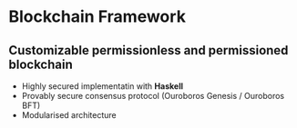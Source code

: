 # Blockchain Framework

## Customizable permissionless and permissioned blockchain

* Highly secured implementatin with **Haskell**
* Provably secure consensus protocol (Ouroboros Genesis / Ouroboros BFT)
* Modularised architecture
